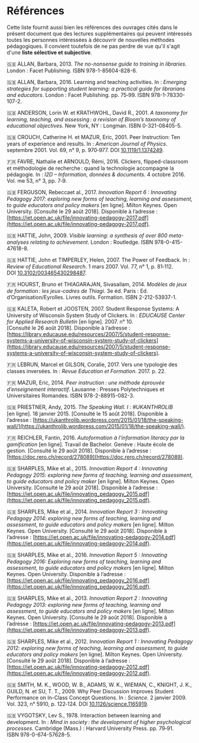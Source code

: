 # Références

Cette liste fournit aussi bien les références des ouvrages cités dans le présent document que des lectures supplémentaires qui peuvent intéressés toutes les personnes intéressées à découvrir de nouvelles méthodes pédagogiques. Il convient toutefois de ne pas perdre de vue qu'il s'agit d'une **liste sélective et subjective**.

:gb: ALLAN, Barbara, 2013. *The no-nonsense guide to training in libraries*. London : Facet Publishing. ISBN 978-1-85604-828-6.   

:gb: ALLAN, Barbara, 2016. Learning and teaching activities. In : *Emerging strategies for supporting student learning: a practical guide for librarians and educators*. London : Facet Publishing. pp. 75‑99. ISBN 978-1-78330-107-2.   

:gb: ANDERSON, Lorin W. et KRATHWOHL, David R., 2001. *A taxonomy for learning, teaching, and assessing : a revision of Bloom’s taxonomy of educational objectives*. New York, NY : Longman. ISBN 0-321-08405-5.   

:gb: CROUCH, Catherine H. et MAZUR, Eric, 2001. Peer Instruction: Ten years of experience and results. In : *American Journal of Physics*. septembre 2001. Vol. 69, n° 9, p. 970‑977. DOI [10.1119/1.1374249](https://doi.org/10.1119/1.1374249).   

:fr: FAVRE, Nathalie et ARNOULD, Rémi, 2016. Clickers, flipped-classroom et méthodologie de recherche : quand la technologie accompagne la pédagogie. In : *I2D – Information, données & documents*. 4 octobre 2016. Vol. me 53, n° 3, pp. 7‑9.   

:gb: FERGUSON, Rebeccaet al., 2017. *Innovation Report 6 : Innovating Pedagogy 2017: exploring new forms of teaching, learning and assessment, to guide educators and policy makers* [en ligne]. Milton Keynes. Open University. [Consulté le 29 août 2018]. Disponible à l’adresse : [https://iet.open.ac.uk/file/innovating-pedagogy-2017.pdf](https://iet.open.ac.uk/file/innovating-pedagogy-2017.pdf).   

:gb: HATTIE, John, 2009. *Visible learning: a synthesis of over 800 meta-analyses relating to achievement*. London : Routledge. ISBN 978-0-415-47618-8.   

:gb: HATTIE, John et TIMPERLEY, Helen, 2007. The Power of Feedback. In : *Review of Educational Research*. 1 mars 2007. Vol. 77, n° 1, p. 81‑112. DOI [10.3102/003465430298487](https://doi.org/10.3102/003465430298487).   

:fr: HOURST, Bruno et THIAGARAJAN, Sivasailam, 2014. *Modèles de jeux de formation : les jeux-cadres de Thiagi*. 3e éd. Paris : Ed. d’Organisation/Eyrolles. Livres outils. Formation. ISBN 2-212-53937-1.   

:gb: KALETA, Robert et JOOSTEN, 2007. Student Response Systems: A University of Wisconsin System Study of Clickers. In : *EDUCAUSE Center for Applied Research Bulletin* [en ligne]. 2007. n° 10. [Consulté le 26 août 2018]. Disponible à l’adresse : [https://library.educause.edu/resources/2007/5/student-response-systems-a-university-of-wisconsin-system-study-of-clickers](https://library.educause.edu/resources/2007/5/student-response-systems-a-university-of-wisconsin-system-study-of-clickers).   

:fr: LEBRUN, Marcel et GILSON, Coralie, 2017. Vers une typologie des classes inversées. In : *Revue Education et Formation*. 2017. p. 22.   

:fr: MAZUR, Eric, 2014. *Peer instruction : une méthode éprouvée d’enseignement interactif*. Lausanne : Presses Polytechniques et Universitaires Romandes. ISBN 978-2-88915-082-3.   

:gb: PRIESTNER, Andy, 2015. *The Speaking Wall. I : #UKANTHROLIB* [en ligne]. 18 janvier 2015. [Consulté le 15 août 2018]. Disponible à l’adresse : [https://ukanthrolib.wordpress.com/2015/01/18/the-speaking-wall/](https://ukanthrolib.wordpress.com/2015/01/18/the-speaking-wall/).   

:fr: REICHLER, Fantin, 2016. *Autoformation à l’information literacy par la gamification* [en ligne]. Travail de Bachelor. Genève : Haute école de gestion. [Consulté le 29 août 2018]. Disponible à l’adresse : [https://doc.rero.ch/record/278089](https://doc.rero.ch/record/278089).   

:gb: SHARPLES, Mike et al., 2015. *Innovation Report 4 : Innovating Pedagogy 2015: exploring new forms of teaching, learning and assessment, to guide educators and policy maker* [en ligne]. Milton Keynes. Open University. [Consulté le 29 août 2018]. Disponible à l’adresse : [https://iet.open.ac.uk/file/innovating_pedagogy_2015.pdf](https://iet.open.ac.uk/file/innovating_pedagogy_2015.pdf).   

:gb: SHARPLES, Mike et al., 2014. *Innovation Report 3 : Innovating Pedagogy 2014: exploring new forms of teaching, learning and assessment, to guide educators and policy makers* [en ligne]. Milton Keynes. Open University. [Consulté le 29 août 2018]. Disponible à l’adresse : [https://iet.open.ac.uk/file/innovating-pedagogy-2014.pdf](https://iet.open.ac.uk/file/innovating-pedagogy-2014.pdf).   

:gb: SHARPLES, Mike et al., 2016. *Innovation Report 5 : Innovating Pedagogy 2016: Exploring new forms of teaching, learning and assessment, to guide educators and policy makers* [en ligne]. Milton Keynes. Open University. Disponible à l’adresse : [https://iet.open.ac.uk/file/innovating_pedagogy_2016.pdf](https://iet.open.ac.uk/file/innovating_pedagogy_2016.pdf).   

:gb: SHARPLES, Mike et al., 2013. *Innovation Report 2 : Innovating Pedagogy 2013: exploring new forms of teaching, learning and assessment, to guide educators and policy makers* [en ligne]. Milton Keynes. Open University. [Consulté le 29 août 2018]. Disponible à l’adresse : [https://iet.open.ac.uk/file/innovating-pedagogy-2013.pdf](https://iet.open.ac.uk/file/innovating-pedagogy-2013.pdf).   

:gb: SHARPLES, Mike et al., 2012. *Innovation Report 1 : Innovating Pedagogy 2012: exploring new forms of teaching, learning and assessment, to guide educators and policy makers* [en ligne]. Milton Keynes. Open University. [Consulté le 29 août 2018]. Disponible à l’adresse : [https://iet.open.ac.uk/file/innovating-pedagogy-2012.pdf](https://iet.open.ac.uk/file/innovating-pedagogy-2012.pdf).   

:gb: SMITH, M. K., WOOD, W. B., ADAMS, W. K., WIEMAN, C., KNIGHT, J. K., GUILD, N. et SU, T. T., 2009. Why Peer Discussion Improves Student Performance on In-Class Concept Questions. In : *Science*. 2 janvier 2009. Vol. 323, n° 5910, p. 122‑124. DOI [10.1126/science.1165919](https://doi.org/10.1126/science.1165919).   

:gb: VYGOTSKY, Lev S., 1978. Interaction between learning and development. In : *Mind in society : the development of higher psychological processes*. Cambridge (Mass.) : Harvard University Press. pp. 79‑91. ISBN 978-0-674-57628-5.   


